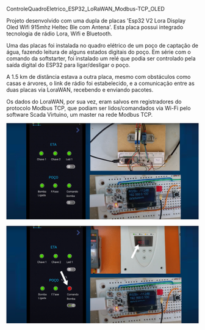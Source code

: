 ControleQuadroEletrico_ESP32_LoRaWAN_Modbus-TCP_OLED

Projeto desenvolvido com uma dupla de placas 'Esp32 V2 Lora Display Oled Wifi 915mhz Heltec Ble com Antena'.
Esta placa possui integrado tecnologia de rádio Lora, Wifi e Bluetooth.

Uma das placas foi instalada no quadro elétrico de um poço de captação de água, fazendo leitura de alguns estados digitais do poço. Em série com o comando da softstarter, foi instalado um relé que podia ser controlado pela saída digital do ESP32 para ligar/desligar o poço.

A 1.5 km de distância estava a outra placa, mesmo com obstáculos como casas e árvores, o link de rádio foi estabelecido, e a comunicação entre as duas placas via LoraWAN, recebendo e enviando pacotes.

Os dados do LoraWAN, por sua vez, eram salvos em registradores do protocolo Modbus TCP, que podiam ser lidos/comandados via Wi-Fi pelo software Scada Virtuino, um master na rede Modbus TCP.  

![Placas endpoint e gateway](imagens/Placas_endpoint_gateway_virtuino.PNG)

![Placa gateway e softstarter](imagens/Placa_Gateway_softstarter.PNG)